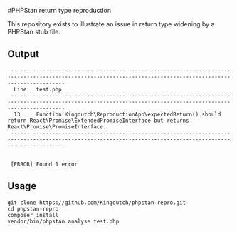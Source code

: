 #PHPStan return type reproduction

This repository exists to illustrate an issue in return type widening by a PHPStan stub file.

## Output
```
 ------ ------------------------------------------------------------------------------------------------------------------------------------------------------
  Line   test.php
 ------ ------------------------------------------------------------------------------------------------------------------------------------------------------
  13     Function Kingdutch\ReproductionApp\expectedReturn() should return React\Promise\ExtendedPromiseInterface but returns React\Promise\PromiseInterface.
 ------ ------------------------------------------------------------------------------------------------------------------------------------------------------


 [ERROR] Found 1 error
```


## Usage

```
git clone https://github.com/Kingdutch/phpstan-repro.git
cd phpstan-repro
composer install
vendor/bin/phpstan analyse test.php
```

